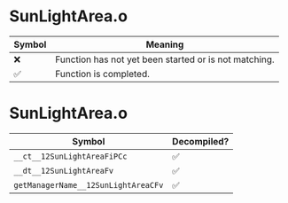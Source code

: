 # SunLightArea.o
| Symbol | Meaning 
| ------------- | ------------- 
| :x: | Function has not yet been started or is not matching. 
| :white_check_mark: | Function is completed. 


# SunLightArea.o
| Symbol | Decompiled? |
| ------------- | ------------- |
| `__ct__12SunLightAreaFiPCc` | :white_check_mark: |
| `__dt__12SunLightAreaFv` | :white_check_mark: |
| `getManagerName__12SunLightAreaCFv` | :white_check_mark: |
